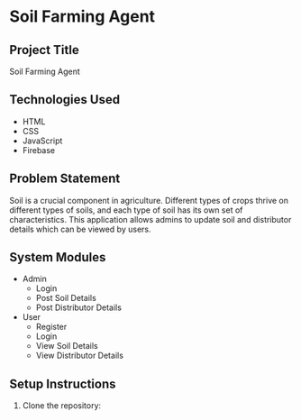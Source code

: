 # Soil Farming Agent

## Project Title
Soil Farming Agent

## Technologies Used
- HTML
- CSS
- JavaScript
- Firebase

## Problem Statement
Soil is a crucial component in agriculture. Different types of crops thrive on different types of soils, and each type of soil has its own set of characteristics. This application allows admins to update soil and distributor details which can be viewed by users.

## System Modules
- Admin
  - Login
  - Post Soil Details
  - Post Distributor Details
- User
  - Register
  - Login
  - View Soil Details
  - View Distributor Details

## Setup Instructions
1. Clone the repository:
   